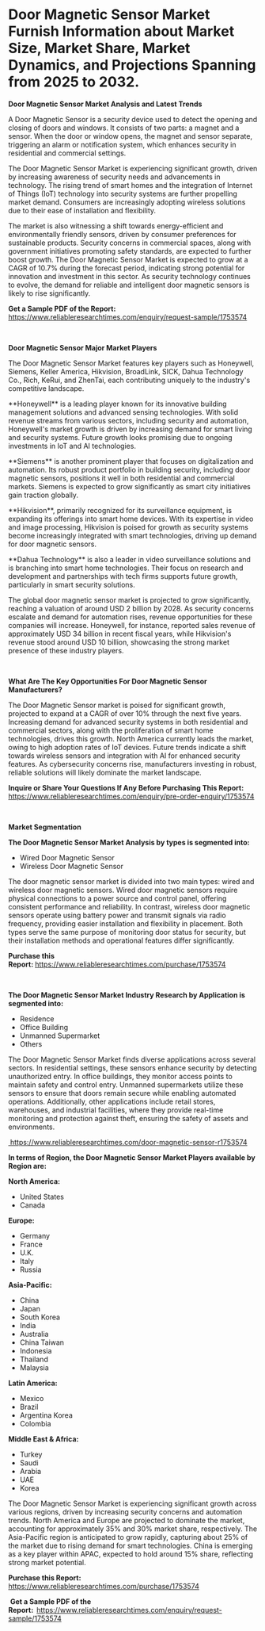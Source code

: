 <p><h1>Door Magnetic Sensor Market Furnish Information about Market Size, Market Share, Market Dynamics, and Projections Spanning from 2025 to 2032.</h1></p><p><strong>Door Magnetic Sensor Market Analysis and Latest Trends</strong></p>
<p><p>A Door Magnetic Sensor is a security device used to detect the opening and closing of doors and windows. It consists of two parts: a magnet and a sensor. When the door or window opens, the magnet and sensor separate, triggering an alarm or notification system, which enhances security in residential and commercial settings.</p><p>The Door Magnetic Sensor Market is experiencing significant growth, driven by increasing awareness of security needs and advancements in technology. The rising trend of smart homes and the integration of Internet of Things (IoT) technology into security systems are further propelling market demand. Consumers are increasingly adopting wireless solutions due to their ease of installation and flexibility.</p><p>The market is also witnessing a shift towards energy-efficient and environmentally friendly sensors, driven by consumer preferences for sustainable products. Security concerns in commercial spaces, along with government initiatives promoting safety standards, are expected to further boost growth. The Door Magnetic Sensor Market is expected to grow at a CAGR of 10.7% during the forecast period, indicating strong potential for innovation and investment in this sector. As security technology continues to evolve, the demand for reliable and intelligent door magnetic sensors is likely to rise significantly.</p></p>
<p><strong>Get a Sample PDF of the Report:&nbsp;</strong> <a href="https://www.reliableresearchtimes.com/enquiry/request-sample/1753574?utm_campaign=3282&utm_medium=2&utm_source=Github&utm_content=ia&utm_term=17042025&utm_id=door-magnetic-sensor">https://www.reliableresearchtimes.com/enquiry/request-sample/1753574</a></p>
<p>&nbsp;</p>
<p><strong>Door Magnetic Sensor Major Market Players</strong></p>
<p><p>The Door Magnetic Sensor Market features key players such as Honeywell, Siemens, Keller America, Hikvision, BroadLink, SICK, Dahua Technology Co., Rich, KeRui, and ZhenTai, each contributing uniquely to the industry's competitive landscape.</p><p>**Honeywell** is a leading player known for its innovative building management solutions and advanced sensing technologies. With solid revenue streams from various sectors, including security and automation, Honeywell's market growth is driven by increasing demand for smart living and security systems. Future growth looks promising due to ongoing investments in IoT and AI technologies.</p><p>**Siemens** is another prominent player that focuses on digitalization and automation. Its robust product portfolio in building security, including door magnetic sensors, positions it well in both residential and commercial markets. Siemens is expected to grow significantly as smart city initiatives gain traction globally.</p><p>**Hikvision**, primarily recognized for its surveillance equipment, is expanding its offerings into smart home devices. With its expertise in video and image processing, Hikvision is poised for growth as security systems become increasingly integrated with smart technologies, driving up demand for door magnetic sensors.</p><p>**Dahua Technology** is also a leader in video surveillance solutions and is branching into smart home technologies. Their focus on research and development and partnerships with tech firms supports future growth, particularly in smart security solutions.</p><p>The global door magnetic sensor market is projected to grow significantly, reaching a valuation of around USD 2 billion by 2028. As security concerns escalate and demand for automation rises, revenue opportunities for these companies will increase. Honeywell, for instance, reported sales revenue of approximately USD 34 billion in recent fiscal years, while Hikvision's revenue stood around USD 10 billion, showcasing the strong market presence of these industry players.</p></p>
<p>&nbsp;</p>
<p><strong>What Are The Key Opportunities For Door Magnetic Sensor Manufacturers?</strong></p>
<p><p>The Door Magnetic Sensor market is poised for significant growth, projected to expand at a CAGR of over 10% through the next five years. Increasing demand for advanced security systems in both residential and commercial sectors, along with the proliferation of smart home technologies, drives this growth. North America currently leads the market, owing to high adoption rates of IoT devices. Future trends indicate a shift towards wireless sensors and integration with AI for enhanced security features. As cybersecurity concerns rise, manufacturers investing in robust, reliable solutions will likely dominate the market landscape.</p></p>
<p><strong>Inquire or Share Your Questions If Any Before Purchasing This Report:</strong> <a href="https://www.reliableresearchtimes.com/enquiry/pre-order-enquiry/1753574?utm_campaign=3282&utm_medium=2&utm_source=Github&utm_content=ia&utm_term=17042025&utm_id=door-magnetic-sensor">https://www.reliableresearchtimes.com/enquiry/pre-order-enquiry/1753574</a></p>
<p>&nbsp;</p>
<p><strong>Market Segmentation</strong></p>
<p><strong>The Door Magnetic Sensor Market Analysis by types is segmented into:</strong></p>
<p><ul><li>Wired Door Magnetic Sensor</li><li>Wireless Door Magnetic Sensor</li></ul></p>
<p><p>The door magnetic sensor market is divided into two main types: wired and wireless door magnetic sensors. Wired door magnetic sensors require physical connections to a power source and control panel, offering consistent performance and reliability. In contrast, wireless door magnetic sensors operate using battery power and transmit signals via radio frequency, providing easier installation and flexibility in placement. Both types serve the same purpose of monitoring door status for security, but their installation methods and operational features differ significantly.</p></p>
<p><strong>Purchase this Report:&nbsp;</strong><a href="https://www.reliableresearchtimes.com/purchase/1753574?utm_campaign=3282&utm_medium=2&utm_source=Github&utm_content=ia&utm_term=17042025&utm_id=door-magnetic-sensor">https://www.reliableresearchtimes.com/purchase/1753574</a></p>
<p>&nbsp;</p>
<p><strong>The Door Magnetic Sensor Market Industry Research by Application is segmented into:</strong></p>
<p><ul><li>Residence</li><li>Office Building</li><li>Unmanned Supermarket</li><li>Others</li></ul></p>
<p><p>The Door Magnetic Sensor Market finds diverse applications across several sectors. In residential settings, these sensors enhance security by detecting unauthorized entry. In office buildings, they monitor access points to maintain safety and control entry. Unmanned supermarkets utilize these sensors to ensure that doors remain secure while enabling automated operations. Additionally, other applications include retail stores, warehouses, and industrial facilities, where they provide real-time monitoring and protection against theft, ensuring the safety of assets and environments.</p></p>
<p><a href="https://www.reliableresearchtimes.com/door-magnetic-sensor-r1753574?utm_campaign=3282&utm_medium=2&utm_source=Github&utm_content=ia&utm_term=17042025&utm_id=door-magnetic-sensor">&nbsp;https://www.reliableresearchtimes.com/door-magnetic-sensor-r1753574</a></p>
<p><strong>In terms of Region, the Door Magnetic Sensor Market Players available by Region are:</strong></p>
<p>
    <p> <strong> North America: </strong>
        <ul>
            <li>United States</li>
            <li>Canada</li>
        </ul>
        </p> 
    <p> <strong> Europe: </strong>
        <ul>
            <li>Germany</li>
            <li>France</li>
            <li>U.K.</li>
            <li>Italy</li>
            <li>Russia</li>
        </ul>
        </p> 
    <p> <strong> Asia-Pacific: </strong>
        <ul>
            <li>China</li>
            <li>Japan</li>
            <li>South Korea</li>
            <li>India</li>
            <li>Australia</li>
            <li>China Taiwan</li>
            <li>Indonesia</li>
            <li>Thailand</li>
            <li>Malaysia</li>
        </ul>
        </p> 
    <p> <strong> Latin America: </strong>
        <ul>
            <li>Mexico</li>
            <li>Brazil</li>
            <li>Argentina Korea</li>
            <li>Colombia</li>
        </ul>
        </p> 
    <p> <strong> Middle East & Africa: </strong>
        <ul>
            <li>Turkey</li>
            <li>Saudi</li>
            <li>Arabia</li>
            <li>UAE</li>
            <li>Korea</li>
        </ul>
    </p>
    </p>
<p><p>The Door Magnetic Sensor Market is experiencing significant growth across various regions, driven by increasing security concerns and automation trends. North America and Europe are projected to dominate the market, accounting for approximately 35% and 30% market share, respectively. The Asia-Pacific region is anticipated to grow rapidly, capturing about 25% of the market due to rising demand for smart technologies. China is emerging as a key player within APAC, expected to hold around 15% share, reflecting strong market potential.</p></p>
<p><strong>Purchase this Report: </strong><a href="https://www.reliableresearchtimes.com/purchase/1753574?utm_campaign=3282&utm_medium=2&utm_source=Github&utm_content=ia&utm_term=17042025&utm_id=door-magnetic-sensor">https://www.reliableresearchtimes.com/purchase/1753574</a></p>
<p>&nbsp;<strong>Get a Sample PDF of the Report:&nbsp;&nbsp;</strong><a href="https://www.reliableresearchtimes.com/enquiry/request-sample/1753574?utm_campaign=3282&utm_medium=2&utm_source=Github&utm_content=ia&utm_term=17042025&utm_id=door-magnetic-sensor">https://www.reliableresearchtimes.com/enquiry/request-sample/1753574</a></p>
<p><strong></strong></p>
<p><p></p><p></p><p></p></p>